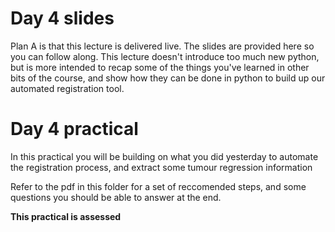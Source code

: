 # Day 4 slides
Plan A is that this lecture is delivered live. The slides are provided here so you can follow along. This lecture doesn't introduce too much new python, but is more intended to recap some of the things you've learned in other bits of the course, and show how they can be done in python to build up our automated registration tool.

# Day 4 practical

In this practical you will be building on what you did yesterday to automate the registration process, and extract some tumour regression information

Refer to the pdf in this folder for a set of reccomended steps, and some questions you should be able to answer at the end.

__This practical is assessed__